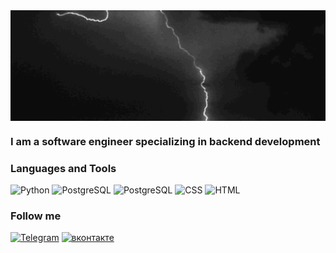 <div style="display: flex; justify-content: center; align-items: center;">
  <img src="https://github.com/evgenypotashnikov/evgenypotashnikov/blob/main/assets/1784-thunder-pfpsgg.gif" alt="Header" style="width: 1000px; height: avto;">
</div>


### I am a software engineer specializing in backend development



### Languages and Tools
![Python](https://img.shields.io/badge/Python-0c0c0c?style=for-the-badge&logo=python&logoColor=fbd904)
![PostgreSQL](https://img.shields.io/badge/PostgreSQL-0c0c0c?style=for-the-badge&logo=postgresql&logoColor=ffffff)
![PostgreSQL](https://img.shields.io/badge/Django-0c0c0c?style=for-the-badge&logo=django&logoColor=16553d)
![CSS](https://img.shields.io/badge/CSS-0c0c0c?&style=for-the-badge&logo=css3&logoColor=3b7dc0)
![HTML](https://img.shields.io/badge/HTML-0c0c0c?style=for-the-badge&logo=html5&logoColor=239120)


### Follow me
[![Telegram](https://img.shields.io/badge/Telegram-0c0c0c?style=for-the-badge&logo=telegram&logoColor=2CA5E0)](https://t.me/EPateshka)
[![вконтакте](https://img.shields.io/badge/вконтакте-0c0c0c.svg?&style=for-the-badge&logo=vk&logoColor=%232E87FB)](https://vk.com/id544792444)

